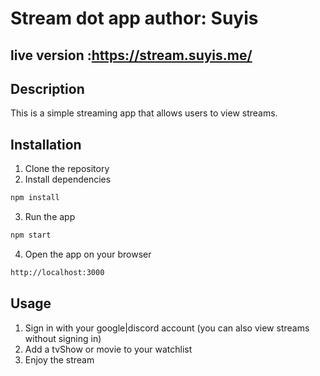# Stream dot app author: Suyis

## live version :https://stream.suyis.me/

## Description

This is a simple streaming app that allows users to view streams.

## Installation

1. Clone the repository
2. Install dependencies

```bash
npm install
```

3. Run the app

```bash
npm start
```

4. Open the app on your browser

```bash
http://localhost:3000
```

## Usage

1. Sign in with your google|discord account (you can also view streams without signing in)
2. Add a tvShow or movie to your watchlist
3. Enjoy the stream
